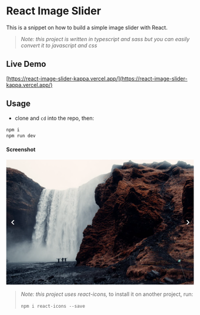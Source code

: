 # React Image Slider

This is a snippet on how to build a simple image slider with React.

> _Note: this project is written in typescript and sass but you can easily convert it to javascript and css_

## Live Demo

[https://react-image-slider-kappa.vercel.app/](https://react-image-slider-kappa.vercel.app/)

## Usage

- clone and `cd` into the repo, then:

```bash
npm i
npm run dev
```

#### Screenshot

![Screenshot](./screenshot.png)

> _Note: this project uses react-icons,_
> to install it on another project, run:
>
> `npm i react-icons --save`
